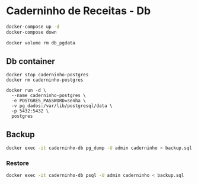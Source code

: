 # Caderninho de Receitas - Db

```sh
docker-compose up -d
docker-compose down

docker volume rm db_pgdata
```

## Db container

```
docker stop caderninho-postgres
docker rm caderninho-postgres

docker run -d \
  --name caderninho-postgres \
  -e POSTGRES_PASSWORD=senha \
  -v pg_dados:/var/lib/postgresql/data \
  -p 5432:5432 \
  postgres
```

## Backup

```sh
docker exec -it caderninho-db pg_dump -U admin caderninho > backup.sql
```

### Restore

```sh
docker exec -it caderninho-db psql -U admin caderninho < backup.sql
```
